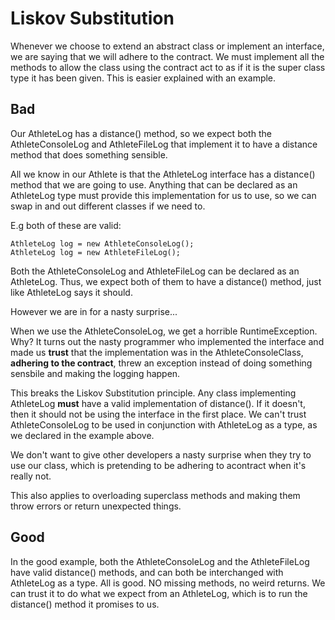 # Liskov Substitution

Whenever we choose to extend an abstract class or implement an interface, we are saying that we will adhere to the contract. We must implement all the methods to allow the class using the contract act to as if it is the super class type it has been given. This is easier explained with an example.

## Bad

Our AthleteLog has a distance() method, so we expect both the AthleteConsoleLog and AthleteFileLog that implement it to have a distance method that does something sensible. 

All we know in our Athlete is that the AthleteLog interface has a distance() method that we are going to use. Anything that can be declared as an AthleteLog type must provide this implementation for us to use, so we can swap in and out different classes if we need to.

E.g both of these are valid:

```
AthleteLog log = new AthleteConsoleLog();
AthleteLog log = new AthleteFileLog();

```

Both the AthleteConsoleLog and AthleteFileLog can be declared as an AthleteLog. Thus, we expect both of them to have a distance() method, just like AthleteLog says it should.

However we are in for a nasty surprise...

When we use the AthleteConsoleLog, we get a horrible RuntimeException. Why? It turns out the nasty programmer who implemented the interface and made us **trust** that the implementation was in the AthleteConsoleClass, **adhering to the contract**, threw an exception instead of doing something sensbile and making the logging happen.

This breaks the Liskov Substitution principle. Any class implementing AthleteLog **must** have a valid implementation of distance(). If it doesn't, then it should not be using the interface in the first place. We can't trust AthleteConsoleLog to be used in conjunction with AthleteLog as a type, as we declared in the example above.

We don't want to give other developers a nasty surprise when they try to use our class, which is pretending to be adhering to acontract when it's really not.

This also applies to overloading superclass methods and making them throw errors or return unexpected things.

## Good

In the good example, both the AthleteConsoleLog and the AthleteFileLog have valid distance() methods, and can both be interchanged with AthleteLog as a type. All is good. NO missing methods, no weird returns. We can trust it to do what we expect from an AthleteLog, which is to run the distance() method it promises to us.